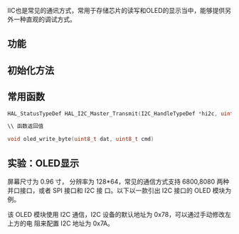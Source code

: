 IIC也是常见的通讯方式，常用于存储芯片的读写和OLED的显示当中，能够提供另外一种直观的调试方式。

## 功能

## 初始化方法

## 常用函数

``` C
HAL_StatusTypeDef HAL_I2C_Master_Transmit(I2C_HandleTypeDef *hi2c, uint16_t DevAddress, uint8_t *pData, uint16_t Size, uint32_t Timeout)

\\ 函数返回值

void oled_write_byte(uint8_t dat, uint8_t cmd)
```

## 实验：OLED显示
屏幕尺寸为 0.96 寸，
分辨率为 128*64，常见的通信方式支持 6800,8080 两种并口接口，或者 SPI 接口和 I2C 接
口。以下以一款引出 I2C 接口的 OLED 模块为例。

该 OLED 模块使用 I2C 通信，I2C 设备的默认地址为 0x78，可以通过手动修改左上方的电
阻来配置 I2C 地址为 0x7A。